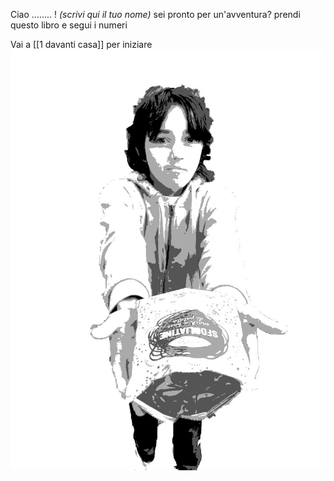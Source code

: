Ciao ........ ! _(scrivi qui il tuo nome)_
sei pronto per un'avventura?
prendi questo libro e segui i numeri

Vai a [[1 davanti casa]] per iniziare
![](_img/inizio.jpg)

